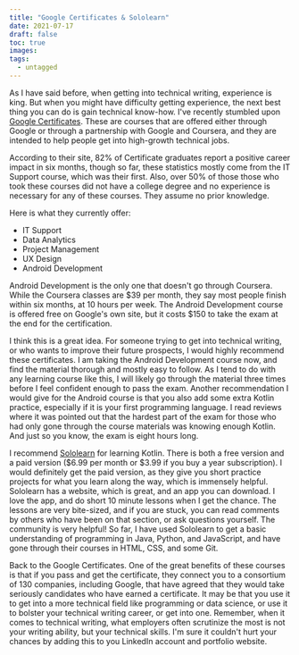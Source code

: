 ```yaml
---
title: "Google Certificates & Sololearn"
date: 2021-07-17
draft: false
toc: true
images:
tags:
  - untagged
---
```


As I have said before, when getting into technical writing, experience is king. But when you might have difficulty getting experience, the next best thing you can do is gain technical know-how. I've recently stumbled upon [Google Certificates](https://grow.google/certificates/#?modal_active=none). These are courses that are offered either through Google or through a partnership with Google and Coursera, and they are intended to help people get into high-growth technical jobs.

According to their site, 82% of Certificate graduates report a positive career impact in six months, though so far, these statistics mostly come from the IT Support course, which was their first. Also, over 50% of those those who took these courses did not have a college degree and no experience is necessary for any of these courses. They assume no prior knowledge.

Here is what they currently offer:

- IT Support
- Data Analytics
- Project Management
- UX Design
- Android Development

Android Development is the only one that doesn't go through Coursera. While the Coursera classes are $39 per month, they say most people finish within six months, at 10 hours per week. The Android Development course is offered free on Google's own site, but it costs $150 to take the exam at the end for the certification.

I think this is a great idea. For someone trying to get into technical writing, or who wants to improve their future prospects, I would highly recommend these certificates. I am taking the Android Development course now, and find the material thorough and mostly easy to follow. As I tend to do with any learning course like this, I will likely go through the material three times before I feel confident enough to pass the exam. Another recommendation I would give for the Android course is that you also add some extra Kotlin practice, especially if it is your first programming language. I read reviews where it was pointed out that the hardest part of the exam for those who had only gone through the course materials was knowing enough Kotlin. And just so you know, the exam is eight hours long.

I recommend [Sololearn](https://www.sololearn.com) for learning Kotlin. There is both a free version and a paid version ($6.99 per month or $3.99 if you buy a year subscription). I would definitely get the paid version, as they give you short practice projects for what you learn along the way, which is immensely helpful. Sololearn has a website, which is great, and an app you can download. I love the app, and do short 10 minute lessons when I get the chance. The lessons are very bite-sized, and if you are stuck, you can read comments by others who have been on that section, or ask questions yourself. The community is very helpful! So far, I have used Sololearn to get a basic understanding of programming in Java, Python, and JavaScript, and have gone through their courses in HTML, CSS, and some Git.

Back to the Google Certificates. One of the great benefits of these courses is that if you pass and get the certificate, they connect you to a consortium of 130 companies, including Google, that have agreed that they would take seriously candidates who have earned a certificate. It may be that you use it to get into a more technical field like programming or data science, or use it to bolster your technical writing career, or get into one. Remember, when it comes to technical writing, what employers often scrutinize the most is not your writing ability, but your technical skills. I'm sure it couldn't hurt your chances by adding this to you LinkedIn account and portfolio website.